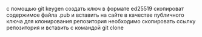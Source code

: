 с помощью git keygen создать ключ в формате ed25519
скопироват содержимое файла .pub и вставить на сайте в качестве публичного ключа
для клонирования репозитория необходимо скопировать ссылку репозитория и вставить с командой git clone
